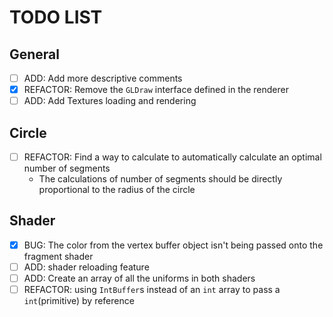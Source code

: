 # TODO LIST

## General
- [ ] ADD: Add more descriptive comments
- [x] REFACTOR: Remove the `GLDraw` interface defined in the renderer
- [ ] ADD: Add Textures loading and rendering

## Circle
- [ ] REFACTOR: Find a way to calculate to automatically calculate an optimal number of segments
    - The calculations of number of segments should be directly proportional to the radius of the circle

## Shader
- [x] BUG: The color from the vertex buffer object isn't being passed onto the fragment shader
- [ ] ADD: shader reloading feature
- [ ] ADD: Create an array of all the uniforms in both shaders
- [ ] REFACTOR: using `IntBuffer`s instead of an `int` array to pass a `int`(primitive) by reference  
